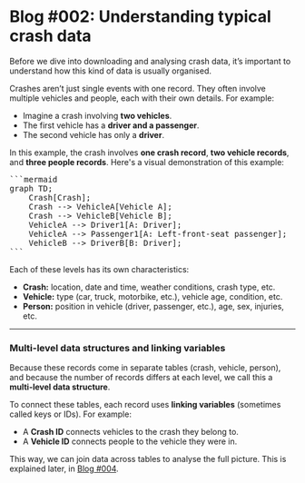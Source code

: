 # Blog #002: Understanding typical crash data

Before we dive into downloading and analysing crash data, it’s important to understand how this kind of data is usually organised.

Crashes aren’t just single events with one record. They often involve multiple vehicles and people, each with their own details. For example:

- Imagine a crash involving **two vehicles**.  
- The first vehicle has a **driver and a passenger**.  
- The second vehicle has only a **driver**.  

In this example, the crash involves **one crash record**, **two vehicle records**, and **three people records**. Here's a visual demonstration of this example:

<pre>
```mermaid
graph TD;
    Crash[Crash];
    Crash --> VehicleA[Vehicle A];
    Crash --> VehicleB[Vehicle B];
    VehicleA --> Driver1[A: Driver];
    VehicleA --> Passenger1[A: Left-front-seat passenger];
    VehicleB --> DriverB[B: Driver];
```
</pre>
Each of these levels has its own characteristics:

- **Crash:** location, date and time, weather conditions, crash type, etc.  
- **Vehicle:** type (car, truck, motorbike, etc.), vehicle age, condition, etc.  
- **Person:** position in vehicle (driver, passenger, etc.), age, sex, injuries, etc.


---

### Multi-level data structures and linking variables

Because these records come in separate tables (crash, vehicle, person), and because the number of records differs at each level, we call this a **multi-level data structure**.

To connect these tables, each record uses **linking variables** (sometimes called keys or IDs). For example:  
- A **Crash ID** connects vehicles to the crash they belong to.  
- A **Vehicle ID** connects people to the vehicle they were in.

This way, we can join data across tables to analyse the full picture.
This is explained later, in [Blog #004]().
